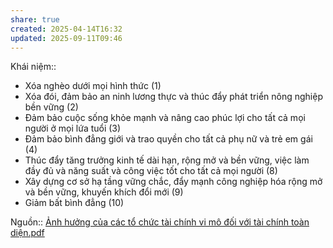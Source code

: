 ```yaml
---
share: true
created: 2025-04-14T16:32
updated: 2025-09-11T09:46
---
```

Khái niệm:: 
 - Xóa nghèo dưới mọi hình thức (1)
 - Xóa đói, đảm bảo an ninh lương thực và thúc đẩy phát triển nông nghiệp bền vững (2)
 - Đảm bảo cuộc sống khỏe mạnh và nâng cao phúc lợi cho tất cả mọi người ở mọi lứa tuổi (3)
 - Đảm bảo bình đẳng giới và trao quyền cho tất cả phụ nữ và trẻ em gái (4)
 - Thúc đẩy tăng trưởng kinh tế dài hạn, rộng mở và bền vững, việc làm đầy đủ và năng suất và công việc tốt cho tất cả mọi người (8)
 - Xây dựng cơ sở hạ tầng vững chắc, đẩy mạnh công nghiệp hóa rộng mở và bền vững, khuyến khích đổi mới (9)
 - Giảm bất bình đẳng (10)

Nguồn:: [Ảnh hưởng của các tổ chức tài chính vi mô đối với tài chính toàn diện.pdf](../../../../assets/attachments/%E1%BA%A2nh%20h%C6%B0%E1%BB%9Fng%20c%E1%BB%A7a%20c%C3%A1c%20t%E1%BB%95%20ch%E1%BB%A9c%20t%C3%A0i%20ch%C3%ADnh%20vi%20m%C3%B4%20%C4%91%E1%BB%91i%20v%E1%BB%9Bi%20t%C3%A0i%20ch%C3%ADnh%20to%C3%A0n%20di%E1%BB%87n.pdf)
